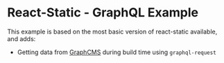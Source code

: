 # React-Static - GraphQL Example

This example is based on the most basic version of react-static available, and adds:

- Getting data from [GraphCMS](https://graphcms.com) during build time using `graphql-request`
